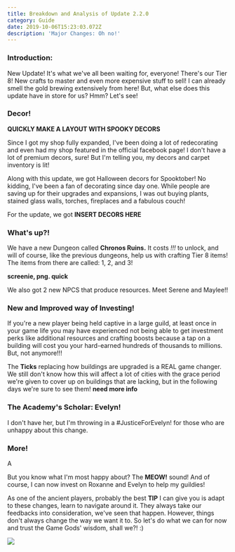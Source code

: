 ```yaml
---
title: Breakdown and Analysis of Update 2.2.0
category: Guide
date: 2019-10-06T15:23:03.072Z
description: 'Major Changes: Oh no!'
---
```

### Introduction:

New Update! It's what we've all been waiting for, everyone! There's our Tier 8! New crafts to master and even more expensive stuff to sell! I can already smell the gold brewing extensively from here! But, what else does this update have in store for us? Hmm? Let's see!

### Decor!

**QUICKLY MAKE A LAYOUT WITH SPOOKY DECORS**

Since I got my shop fully expanded, I've been doing a lot of redecorating and even had my shop featured in the official facebook page! I don't have a lot of premium decors, sure! But I'm telling you, my decors and carpet inventory is lit!

Along with this update, we got Halloween decors for Spooktober! No kidding, I've been a fan of decorating since day one. While people are saving up for their upgrades and expansions, I was out buying plants, stained glass walls, torches, fireplaces and a fabulous couch!

For the update, we got **INSERT DECORS HERE**

### What's up?!

We have a new Dungeon called **Chronos Ruins.** It costs *!!!* to unlock, and will of course, like the previous dungeons, help us with crafting Tier 8 items! The items from there are called: 1, 2, and 3!

**screenie, png. quick**

We also got 2 new NPCS that produce resources. Meet Serene and Maylee!! 


### New and Improved way of Investing!

If you're a new player being held captive in a large guild, at least once in your game life you may have experienced not being able to get investment perks like additional resources and crafting boosts because a tap on a building will cost you your hard-earned hundreds of thousands to millions. But, not anymore!!!

The **Ticks** replacing how buildings are upgraded is a REAL game changer. We still don't know how this will affect a lot of cities with the grace period we're given to cover up on buildings that are lacking, but in the following days we're sure to see them! **need more info**


### The Academy's Scholar: Evelyn!



I don't have her, but I'm throwing in a #JusticeForEvelyn! for those who are unhappy about this change.

### More!

A

But you know what I'm most happy about? The **MEOW!** sound! And of course, I can now invest on Roxanne and Evelyn to help my guildies!

As one of the ancient players, probably the best **TIP** I can give you is adapt to these changes, learn to navigate around it. They always take our feedbacks into consideration, we've seen that happen. However, things don't always change the way we want it to. So let's do what we can for now and trust the Game Gods' wisdom, shall we?! :)

![](/img/angela-endtag.png)
